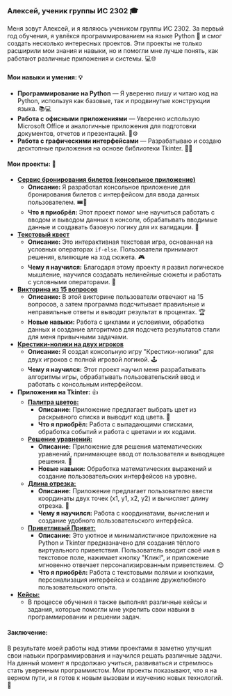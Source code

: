 ### Алексей, ученик группы ИС 2302 🎓 

Меня зовут Алексей, и я являюсь учеником группы ИС 2302. За первый год обучения, я увлёкся программированием на языке Python 🐍 и смог создать несколько интересных проектов. Эти проекты не только расширили мои знания и навыки, но и помогли мне лучше понять, как работают различные приложения и системы. 💻🌐

#### Мои навыки и умения: 💡

* **Программирование на Python** — Я уверенно пишу и читаю код на Python, используя как базовые, так и продвинутые конструкции языка. 📚💻
* **Работа с офисными приложениями** — Уверенно использую Microsoft Office и аналогичные приложения для подготовки документов, отчетов и презентаций. 📑⚙️
* **Работа с графическими интерфейсами** — Разрабатываю и создаю десктопные приложения на основе библиотеки Tkinter. 🎯🎨

#### Мои проекты: 🚀

* **[Сервис бронирования билетов (консольное приложение)](https://github.com/ytsuu/portfolio/blob/main/bileti.py)**
    * **Описание:** Я разработал консольное приложение для бронирования билетов с интерфейсом для ввода данных пользователем. 🎟️🔧
    * **Что я приобрёл:** Этот проект помог мне научиться работать с вводом и выводом данных в консоли, обрабатывать вводимые данные и создавать базовую логику для их валидации. 🔄
* **[Текстовый квест](https://github.com/ytsuu/portfolio/blob/main/kvest.py)**
    * **Описание:** Это интерактивная текстовая игра, основанная на условных операторах `if-else`. Пользователи принимают решения, влияющие на ход сюжета. 🎮
    * **Чему я научился:** Благодаря этому проекту я развил логическое мышление, научился создавать нелинейные сюжеты и работать с условными операторами. 🧠
* **[Викторина из 15 вопросов](https://github.com/ytsuu/portfolio/blob/main/viktorina.py)**
    * **Описание:** В этой викторине пользователи отвечают на 15 вопросов, а затем программа подсчитывает правильные и неправильные ответы и выводит результат в процентах. 🏆
    * **Новые навыки:** Работа с циклами и условиями, обработка данных и создание алгоритмов для подсчета результатов стали для меня привычными задачами.
* **[Крестики-нолики на двух игроков](https://github.com/ytsuu/portfolio/blob/main/%D0%BA%D1%80%D0%B5%D1%81%D1%82%D0%B8%D0%BA%D0%B8%20%D0%BD%D0%BE%D0%BB%D0%B8%D0%BA%D0%B8.py)**
    * **Описание:** Я создал консольную игру "Крестики-нолики" для двух игроков с полной игровой логикой. 🕹️
    * **Чему я научился:** Этот проект научил меня разрабатывать алгоритмы игры, обрабатывать пользовательский ввод и работать с консольным интерфейсом.
* **Приложения на Tkinter:** 👍
    * **[Палитра цветов:](https://github.com/ytsuu/portfolio/blob/main/%D0%BF%D0%B0%D0%BB%D0%B8%D1%82%D1%80%D0%B0%20%D1%86%D0%B2%D0%B5%D1%82%D0%BE%D0%B2.py)**
        * **Описание:** Приложение предлагает выбрать цвет из раскрывного списка и выводит код цвета. 🎨
        * **Что я приобрёл:** Работа с выпадающими списками, обработка событий и работа с цветами и их кодами.
    * **[Решение уравнений:](https://github.com/ytsuu/portfolio/blob/main/%D1%80%D0%B5%D1%88%D0%B5%D0%BD%D0%B8%D0%B5%20%D1%83%D1%80%D0%B0%D0%B2%D0%BD%D0%B5%D0%BD%D0%B8%D0%B9.py)**
        * **Описание:** Приложение для решения математических уравнений, принимающее ввод от пользователя и выводящее решения. 🧮
        * **Новые навыки:** Обработка математических выражений и создание пользовательских интерфейсов на уровне.
    * **[Длина отрезка:](https://github.com/ytsuu/portfolio/blob/main/%D0%B4%D0%BB%D0%B8%D0%BD%D0%B0%20%D0%BE%D1%82%D1%80%D0%B5%D0%B7%D0%BA%D0%B0.py)**
        * **Описание:** Приложение предлагает пользователю ввести координаты двух точек (x1, y1, x2, y2) и вычисляет длину отрезка. 📏
        * **Чему я научился:** Работа с координатами, вычисления и создание удобного пользовательского интерфейса.
    * **[Приветливый Привет:](https://github.com/ytsuu/portfolio/blob/main/%D0%9F%D1%80%D0%B8%D0%B2%D0%B5%D1%82%D0%BB%D0%B8%D0%B2%D1%8B%D0%B9%20%D0%BF%D1%80%D0%B8%D0%B2%D0%B5%D1%82.py)**
        * **Описание:** Это уютное и минималистичное приложение на Python и Tkinter предназначено для создания тёплого виртуального приветствия. Пользователь вводит своё имя в текстовое поле, нажимает кнопку "Клик!", и приложение мгновенно отвечает персонализированным приветствием. 😊
        * **Что я приобрёл:** Работа с текстовыми полями и кнопками, персонализация интерфейса и создание дружелюбного пользовательского опыта.
* **[Кейсы:](https://github.com/ytsuu/portfolio/tree/main/%D0%9A%D0%95%D0%99%D0%A1%D0%AB)**
    * В процессе обучения я также выполнял различные кейсы и задания, которые помогли мне укрепить свои навыки в программировании и решении задач.

#### Заключение:

В результате моей работы над этими проектами я заметно улучшил свои навыки программирования и научился решать различные задачи. На данный момент я продолжаю учиться, развиваться и стремлюсь стать уверенным программистом. Мои проекты показывают, что я на верном пути, и я готов к новым вызовам и изучению новых технологий. 🚀

